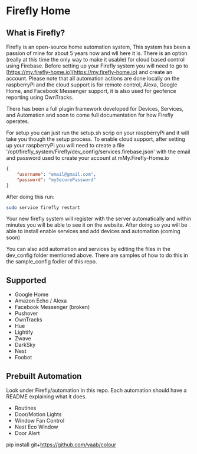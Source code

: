 # Firefly Home

## What is Firefly? 

Firefly is an open-source home automation system, This system has been a passion of mine for about 5 years now and wll here it is. 
There is an option (really at this time the only way to make it usable) for cloud based control using Firebase. Before setting up your Firefly system
you will need to go to [https://my.firefly-home.io](https://my.firefly-home.io) and create an account. Please note that all automation actions are done
locally on the raspberryPi and the cloud support is for remote control, Alexa, Google Home, and Facebook Messenger support, it is also used for geofence 
reporting using OwnTracks. 

There has been a full plugin framework developed for Devices, Services, and Automation and soon to come full documentation for how Firefly operates. 

For setup you can just run the setup.sh scrip on your raspberryPi and it will take you though the setup process. To enable cloud support, 
after setting up your raspberryPi you will need to create a file '/opt/firefly_system/Firefly/dev_config/services.firebase.json' with the 
email and password used to create your account at mMy.Firefly-Home.io
```json
{
    "username": "email@gmail.com",
    "password": "mySecurePassword"
}
```

After doing this run:
```bash 
sudo service firefly restart
```

Your new firefly system will register with the server automatically and within minutes you will be able to see it on the website. 
After doing so you will be able to install enable services and add devices and automation (coming soon)

You can also add automation and services by editing the files in the dev_config folder mentioned above. There are samples of how to do this in the
sample_config fodler of this repo.


## Supported
- Google Home
- Amazon Echo / Alexa
- Facebook Messenger (broken)
- Pushover
- OwnTracks
- Hue
- Lightify
- Zwave
- DarkSky
- Nest
- Foobot

## Prebuilt Automation
Look under Firefly/automation in this repo. Each automation should have a README explaining what it does.
- Routines
- Door/Motion Lights
- Window Fan Control
- Nest Eco Window
- Door Alert


pip install git+https://github.com/vaab/colour
